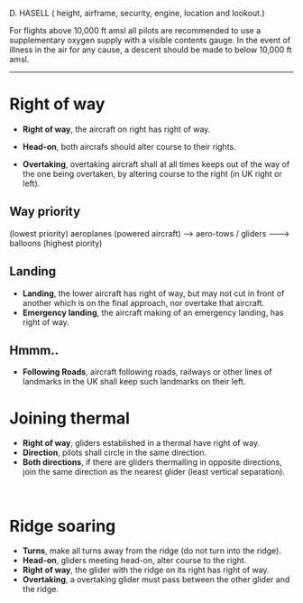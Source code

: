 D.	HASELL ( height, airframe, security, engine, location and lookout.) 

For flights above 10,000 ft amsl all pilots are recommended to use a supplementary oxygen supply with a visible contents gauge. In the event of illness in the air for any cause, a descent should be made to below 10,000 ft amsl.


----

# Right of way

- **Right of way**, the aircraft on right has right of way.

- **Head-on**, both aircrafs should alter course to their rights.

- **Overtaking**, overtaking aircraft shall at all times keeps out of the way of the one being overtaken, by altering course to the right (in UK right or left).


## Way priority

(lowest priority) aeroplanes (powered aircraft) --> aero-tows / gliders ---> balloons (highest piority)


## Landing

- **Landing**, the lower aircraft has right of way, but may not cut in front of another which is on the final approach, nor overtake that aircraft. 
- **Emergency landing**, the aircraft making of an emergency landing, has right of way.


## Hmmm..

- **Following Roads**, aircraft following roads, railways or other lines of landmarks in the UK shall keep such landmarks on their left.



# Joining thermal

- **Right of way**, gliders established in a thermal have right of way.
- **Direction**, pilots shall circle in the same direction.
- **Both directions**, if there are gliders thermalling in opposite directions, 
join the same direction as the nearest glider (least vertical separation).

<br/>

# Ridge soaring

- **Turns**, make all turns away from the ridge (do not turn into the ridge).
- **Head-on**, gliders meeting head-on, alter course to the right.
- **Right of way**, the glider with the ridge on its right has right of way.
- **Overtaking**, a overtaking glider must pass between the other glider and the ridge.




